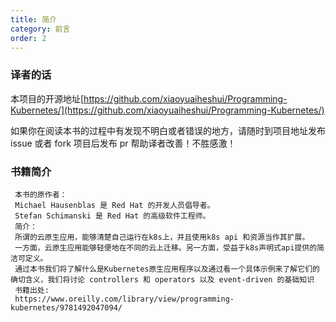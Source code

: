 ```yaml
---
title: 简介
category: 前言
order: 2
---
```


### 译者的话

本项目的开源地址[https://github.com/xiaoyuaiheshui/Programming-Kubernetes/](https://github.com/xiaoyuaiheshui/Programming-Kubernetes/)

如果你在阅读本书的过程中有发现不明白或者错误的地方，请随时到项目地址发布 issue 或者 fork 项目后发布 pr 帮助译者改善！不胜感激！

### 书籍简介
```
 本书的原作者：
 Michael Hausenblas 是 Red Hat 的开发人员倡导者。
 Stefan Schimanski 是 Red Hat 的高级软件工程师。
 简介：
 所谓的云原生应用，能够清楚自己运行在k8s上，并且使用k8s api 和资源当作其扩展。
 一方面，云原生应用能够轻便地在不同的云上迁移。另一方面，受益于k8s声明式api提供的简洁可定义。
 通过本书我们将了解什么是Kubernetes原生应用程序以及通过看一个具体示例来了解它们的确切含义，我们将讨论 controllers 和 operators 以及 event-driven 的基础知识
 书籍出处:
 https://www.oreilly.com/library/view/programming-kubernetes/9781492047094/
```